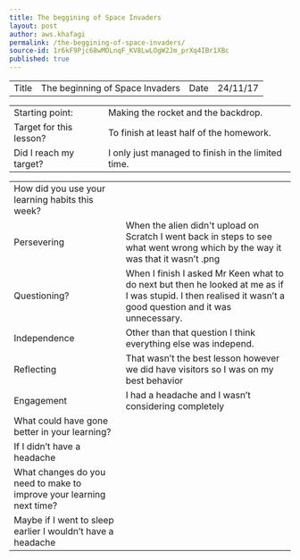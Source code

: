 ```yaml
---
title: The beggining of Space Invaders
layout: post
author: aws.khafagi
permalink: /the-beggining-of-space-invaders/
source-id: 1r6kF9Pjc68wMOLnqF_KV8LwLOgW2Jm_prXq4IBr1XBc
published: true
---
```

<table>
  <tr>
    <td>Title</td>
    <td>The beginning of Space Invaders</td>
    <td>Date</td>
    <td>24/11/17</td>
  </tr>
</table>


<table>
  <tr>
    <td>Starting point:</td>
    <td>Making the rocket and the backdrop.</td>
  </tr>
  <tr>
    <td>Target for this lesson?</td>
    <td>To finish at least half of the homework.</td>
  </tr>
  <tr>
    <td>Did I reach my target? </td>
    <td>I only just managed to finish in the limited time.</td>
  </tr>
</table>


<table>
  <tr>
    <td>How did you use your learning habits this week?</td>
    <td></td>
  </tr>
  <tr>
    <td>Persevering</td>
    <td>When the alien didn't upload on Scratch I went back in steps to see what went wrong which by the way it was that it wasn’t .png</td>
  </tr>
  <tr>
    <td>Questioning?</td>
    <td>When I finish I asked Mr Keen what to do next but then he looked at me as if I was stupid. I then realised it wasn’t a good question and it was unnecessary. </td>
  </tr>
  <tr>
    <td>Independence</td>
    <td>Other than that question I think everything else was independ. </td>
  </tr>
  <tr>
    <td>Reflecting</td>
    <td>That wasn’t the best lesson however we did have visitors so I was on my best behavior  </td>
  </tr>
  <tr>
    <td>Engagement</td>
    <td>I had a headache and I wasn’t considering completely </td>
  </tr>
  <tr>
    <td>What could have gone better in your learning?</td>
    <td></td>
  </tr>
  <tr>
    <td>If I didn’t have a headache </td>
    <td></td>
  </tr>
  <tr>
    <td>What changes do you need to make to improve your learning next time?</td>
    <td></td>
  </tr>
  <tr>
    <td>Maybe if I went to sleep earlier I wouldn’t have a headache</td>
    <td></td>
  </tr>
</table>


